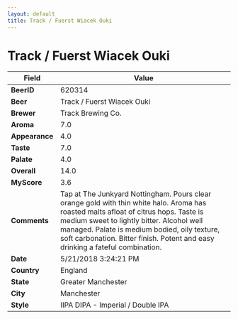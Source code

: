 ```yaml
---
layout: default
title: Track / Fuerst Wiacek Ouki
---
```


# Track / Fuerst Wiacek Ouki

| Field         | Value     |
|---------------|-----------|
| **BeerID** | 620314 |
| **Beer** | Track / Fuerst Wiacek Ouki |
| **Brewer** | Track Brewing Co. |
| **Aroma** | 7.0 |
| **Appearance** | 4.0 |
| **Taste** | 7.0 |
| **Palate** | 4.0 |
| **Overall** | 14.0 |
| **MyScore** | 3.6 |
| **Comments** | Tap at The Junkyard Nottingham. Pours clear orange gold with thin white halo. Aroma has roasted malts afloat of citrus hops. Taste is medium sweet to lightly bitter. Alcohol well managed. Palate is medium bodied, oily texture, soft carbonation. Bitter finish. Potent and easy drinking a fateful combination. |
| **Date** | 5/21/2018 3:24:21 PM |
| **Country** | England |
| **State** | Greater Manchester |
| **City** | Manchester |
| **Style** | IIPA DIPA - Imperial / Double IPA |
